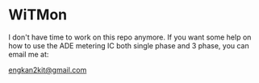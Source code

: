 WiTMon
======


I don't have time to work on this repo anymore. If you want some help on how to use the ADE metering IC both single phase and 3 phase, you can email me at:

engkan2kit@gmail.com


